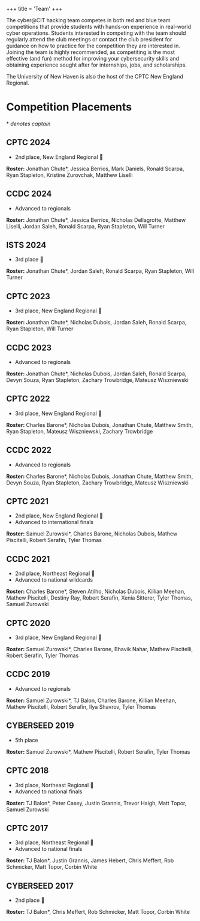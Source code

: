 +++
title = 'Team'
+++

The cyber@CIT hacking team competes in both red and blue team competitions that provide students with hands-on experience in real-world cyber operations. Students interested in competing with the team should regularly attend the club meetings or contact the club president for guidance on how to practice for the competition they are interested in. Joining the team is highly recommended, as competiting is the most effective (and fun) method for improving your cybersecurity skills and obtaining experience sought after for internships, jobs, and scholarships.

The University of New Haven is also the host of the CPTC New England Regional.

# Competition Placements

\* *denotes captain*

## CPTC 2024

- 2nd place, New England Regional 🥈

**Roster:** Jonathan Chute*, Jessica Berrios, Mark Daniels, Ronald Scarpa, Ryan Stapleton, Kristine Zurovchak, Matthew Liselli

## CCDC 2024

- Advanced to regionals

**Roster:** Jonathan Chute*, Jessica Berrios, Nicholas Dellagrotte, Matthew Liselli, Jordan Saleh, Ronald Scarpa, Ryan Stapleton, Will Turner

## ISTS 2024

- 3rd place 🥉

**Roster:** Jonathan Chute*, Jordan Saleh, Ronald Scarpa, Ryan Stapleton, Will Turner

## CPTC 2023

- 3rd place, New England Regional 🥉

**Roster:** Jonathan Chute*, Nicholas Dubois, Jordan Saleh, Ronald Scarpa, Ryan Stapleton, Will Turner

## CCDC 2023

- Advanced to regionals

**Roster:** Jonathan Chute*, Nicholas Dubois, Jordan Saleh, Ronald Scarpa, Devyn Souza, Ryan Stapleton, Zachary Trowbridge, Mateusz Wiszniewski

## CPTC 2022

- 3rd place, New England Regional 🥉

**Roster:** Charles Barone*, Nicholas Dubois, Jonathan Chute, Matthew Smith, Ryan Stapleton, Mateusz Wiszniewski, Zachary Trowbridge

## CCDC 2022

- Advanced to regionals

**Roster:** Charles Barone*, Nicholas Dubois, Jonathan Chute, Matthew Smith, Devyn Souza, Ryan Stapleton, Zachary Trowbridge, Mateusz Wiszniewski

## CPTC 2021

- 2nd place, New England Regional 🥈
- Advanced to international finals

**Roster:** Samuel Zurowski*, Charles Barone, Nicholas Dubois, Mathew Piscitelli, Robert Serafin, Tyler Thomas

## CCDC 2021

- 2nd place, Northeast Regional 🥈
- Advanced to national wildcards

**Roster:** Charles Barone*, Steven Atilho, Nicholas Dubois, Killian Meehan, Mathew Piscitelli, Destiny Ray, Robert Serafin, Xenia Sitterer, Tyler Thomas, Samuel Zurowski

## CPTC 2020

- 3rd place, New England Regional 🥉

**Roster:** Samuel Zurowski*, Charles Barone, Bhavik Nahar, Mathew Piscitelli, Robert Serafin, Tyler Thomas

## CCDC 2019

- Advanced to regionals

**Roster:** Samuel Zurowski*, TJ Balon, Charles Barone, Killian Meehan, Mathew Piscitelli, Robert Serafin, Ilya Shavrov, Tyler Thomas

## CYBERSEED 2019

- 5th place

**Roster:** Samuel Zurowski*, Mathew Piscitelli, Robert Serafin, Tyler Thomas

## CPTC 2018

- 3rd place, Northeast Regional 🥉
- Advanced to national finals

**Roster:** TJ Balon*, Peter Casey, Justin Grannis, Trevor Haigh, Matt Topor, Samuel Zurowski

## CPTC 2017

- 3rd place, Northeast Regional 🥉
- Advanced to national finals

**Roster:** TJ Balon*, Justin Grannis, James Hebert, Chris Meffert, Rob Schmicker, Matt Topor, Corbin White

## CYBERSEED 2017

- 2nd place 🥈

**Roster:** TJ Balon*, Chris Meffert, Rob Schmicker, Matt Topor, Corbin White